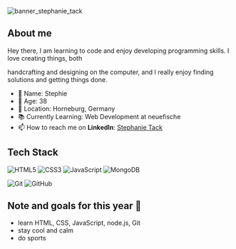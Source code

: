 ![banner_stephanie_tack](https://github.com/StephieTack/StephieTack/assets/170469642/72e1445a-9b0a-4e28-b6c9-c9334b95e9a5)

## About me

Hey there, I am learning to code and enjoy developing programming skills. I love creating things, both 

handcrafting and designing on the computer, and I really enjoy finding solutions and getting things done.

- :girl: Name: Stephie
- 🎂 Age: 38
- 🏡 Location: Horneburg, Germany
- 📚 Currently Learning: Web Development at neuefische
- 📫 How to reach me on **LinkedIn**: [Stephanie Tack](https://www.linkedin.com/in/stephanie-tack-46045a257/)


## Tech Stack

![HTML5](https://img.shields.io/badge/HTML5-E34F26?style=flat&logo=html5&logoColor=white)
![CSS3](https://img.shields.io/badge/CSS3-1572B6?style=flat&logo=css3)
![JavaScript](https://img.shields.io/badge/JavaScript-555555?style=flat&logo=javascript)
![MongoDB](https://img.shields.io/badge/MongoDB-555555?style=flat&logo=mongodb)

![Git](https://img.shields.io/badge/Git-555555?style=flat-square&logo=git)
![GitHub](https://img.shields.io/badge/GitHub-181717?style=flat-square&logo=github)


## Note and goals for this year 🎯
- learn HTML, CSS, JavaScript, node.js, Git
- stay cool and calm
- do sports
